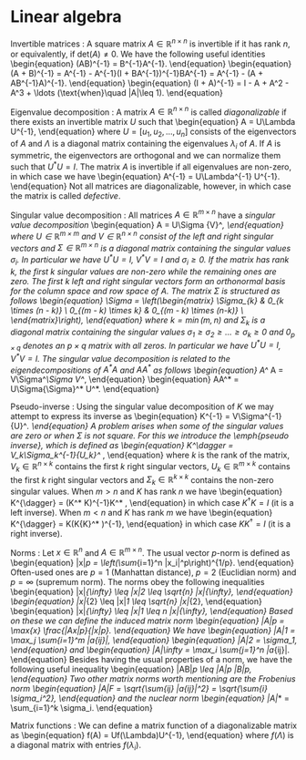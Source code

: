 # Linear algebra

Invertible matrices
: A square matrix $A \in \mathbb{R}^{n\times n}$ is invertible if it has rank $n$, or equivalently, if $\text{det}(A) \not=0$. We have the following useful identities
\begin{equation}
(AB)^{-1} = B^{-1}A^{-1}.
\end{equation}
\begin{equation}
(A + B)^{-1} = A^{-1} - A^{-1}(I + BA^{-1})^{-1}BA^{-1} = A^{-1} - (A + AB^{-1}A)^{-1}.
\end{equation}
\begin{equation}
(I + A)^{-1} = I - A + A^2 - A^3 + \ldots (\text{when}\quad \|A\|\leq 1).
\end{equation}

Eigenvalue decomposition
: A matrix $A \in \mathbb{R}^{n\times n}$ is called *diagonalizable* if there exists an invertible matrix $U$ such that
\begin{equation}
A = U\Lambda U^{-1},
\end{equation}
where $U = [u_1, u_2, \ldots, u_n]$ consists of the eigenvectors of $A$ and $\Lambda$ is a diagonal matrix containing the eigenvalues $\lambda_i$ of $A$. If $A$ is symmetric, the eigenvectors are orthogonal and we can normalize them such that $U^*U = I$. The matrix $A$ is invertible if all eigenvalues are non-zero, in which case we have
\begin{equation}
A^{-1} = U\Lambda^{-1} U^{-1}.
\end{equation}
Not all matrices are diagonalizable, however, in which case the matrix is called *defective*.

Singular value decomposition
: All matrices $A \in \mathbb{R}^{m\times n}$ have a *singular value decomposition*
\begin{equation}
A = U\Sigma {V}^*,
\end{equation}
where $U \in \mathbb{R}^{m\times m}$ and $V \in \mathbb{R}^{n\times n}$ consist of the left and right singular vectors and $\Sigma \in \mathbb{R}^{m\times n}$ is a diagonal matrix containing the singular values $\sigma_i$.
In particular we have $U^*U = I$, $V^*V = I$ and $\sigma_i \geq 0$. If the matrix has rank $k$, the first $k$ singular values are non-zero while the remaining ones are zero. The first $k$ left and right singular vectors form an orthonormal basis for the column space and row space of $A$. The matrix $\Sigma$ is structured as follows
\begin{equation}
\Sigma =
\left(\begin{matrix}
\Sigma_{k} 				& 0_{k \times (n - k)}     \\
0_{(m - k) \times k}    & 0_{(m - k) \times (n-k)} \\
\end{matrix}\right),
\end{equation}
where $k = \min(m,n)$ and $\Sigma_k$ is a diagonal matrix containing the singular values $\sigma_1 \geq \sigma_2 \geq \ldots \geq \sigma_k \geq 0$ and $0_{p\times q}$ denotes an $p\times q$ matrix with all zeros. In particular we have $U^*U = I$, $V^*V = I$.
The singular value decomposition is related to the eigendecompositions of $A^*A$ and $AA^*$ as follows
\begin{equation}
A^* A = V\Sigma^*\Sigma V^*,
\end{equation}
\begin{equation}
AA^* = U\Sigma{\Sigma}^* U^*.
\end{equation}

Pseudo-inverse
: Using the singular value decomposition of $K$ we may attempt to express its inverse as
\begin{equation}
K^{-1} = V\Sigma^{-1}{U}^*.
\end{equation}
A problem arises when some of the singular values are zero or when $\Sigma$ is not square. For this we introduce the \emph{pseudo inverse}, which is defined as
\begin{equation}
K^\dagger = V_k\Sigma_k^{-1}{U_k}^* ,
\end{equation}
where $k$ is the rank of the matrix, $V_k \in \mathbb{R}^{n\times k}$ contains the first $k$ right singular vectors, $U_k \in \mathbb{R}^{m \times k}$ contains the first $k$ right singular vectors and $\Sigma_k \in \mathbb{R}^{k\times k}$ contains the non-zero singular values.
When $m > n$ and $K$ has rank $n$ we have
\begin{equation}
K^{\dagger} = (K^* K)^{-1}K^* ,
\end{equation}
in which case $K^\dagger K = I$ (it is a left inverse).
When $m < n$ and $K$ has rank $m$ we have
\begin{equation}
K^{\dagger} = K(K{K}^* )^{-1},
\end{equation}
in which case $KK^\dagger = I$ (it is a right inverse).

Norms
: Let $x \in \mathbb{R}^n$ and $A \in \mathbb{R}^{m \times n}$.
The usual vector $p$-norm is defined as
\begin{equation}
\|x\|_p = \left(\sum_{i=1}^n |x_i|^p\right)^{1/p}.
\end{equation}
Often-used ones are $p=1$ (Manhattan distance), $p=2$ (Euclidian norm) and $p=\infty$ (supremum norm). The norms obey the following inequalities
\begin{equation}
\|x\|_{\infty} \leq \|x\|_2 \leq \sqrt{n} \|x\|_{\infty},
\end{equation}
\begin{equation}
\|x\|_{2} \leq \|x\|_1 \leq \sqrt{n} \|x\|_{2},
\end{equation}
\begin{equation}
\|x\|_{\infty} \leq \|x\|_1 \leq n \|x\|_{\infty},
\end{equation}
Based on these we can define the *induced matrix norm*
\begin{equation}
\|A\|_p = \max_{x} \frac{\|Ax\|_p}{\|x\|_p}.
\end{equation}
We have
\begin{equation}
\|A\|_1 = \max_j \sum_{i=1}^m |a_{ij}|,
\end{equation}
\begin{equation}
\|A\|_2 = \sigma_1,
\end{equation}
and
\begin{equation}
\|A\|_\infty = \max_i \sum_{j=1}^n |a_{ij}|.
\end{equation}
Besides having the usual properties of a norm, we have the following useful inequality
\begin{equation}
\|AB\|_p \leq \|A\|_p \|B\|_p,
\end{equation}
Two other matrix norms worth mentioning are the *Frobenius norm*
\begin{equation}
\|A\|_F = \sqrt{\sum_{ij} |a_{ij}|^2} = \sqrt{\sum_{i} \sigma_i^2},
\end{equation}
and the *nuclear norm*
\begin{equation}
\|A\|_* = \sum_{i=1}^k \sigma_i.
\end{equation}

Matrix functions
: We can define a matrix function of a diagonalizable matrix as
\begin{equation}
f(A) = Uf(\Lambda)U^{-1},
\end{equation}
where $f(\Lambda)$ is a diagonal matrix with entries $f(\lambda_i)$.
